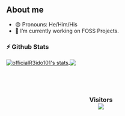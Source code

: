 ## About me
- 😄 Pronouns: He/Him/His
- 🔭 I’m currently working on FOSS Projects.

### ⚡ Github Stats

<a href="https://github.com/officialR3ido101">
<img align="center" src="https://github-readme-stats.vercel.app/api?username=officialR3ido101&show_icons=true&include_all_commits=true&show_icons=true&title_color=fff&icon_color=79ff97&text_color=9f9f9f&bg_color=232323" alt="officialR3ido101's stats" />
<a href="https://github.com/moralevi?tab=repositories">
<img align="center" src="https://github-readme-stats.vercel.app/api/top-langs/?username=officialR3ido101&layout=compact&show_icons=true&title_color=fff&icon_color=79ff97&text_color=9f9f9f&bg_color=232423">
</h2>
<br>
<br>
</a>
<h3 align="center"> 
<br>
<br>
Visitors<br>
<img src="https://profile-counter.glitch.me/officialR3ido101/count.svg" />
</h3>
<br>
<br>  
